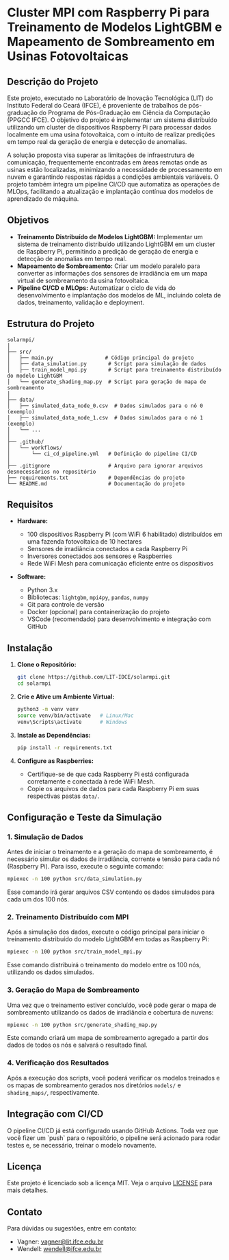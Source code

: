 # Cluster MPI com Raspberry Pi para Treinamento de Modelos LightGBM e Mapeamento de Sombreamento em Usinas Fotovoltaicas

## Descrição do Projeto

Este projeto, executado no Laboratório de Inovação Tecnológica (LIT) do Instituto Federal do Ceará (IFCE), é proveniente de trabalhos de pós-graduação do Programa de Pós-Graduação em Ciência da Computação (PPGCC IFCE). O objetivo do projeto é implementar um sistema distribuído utilizando um cluster de dispositivos Raspberry Pi para processar dados localmente em uma usina fotovoltaica, com o intuito de realizar predições em tempo real da geração de energia e detecção de anomalias.

A solução proposta visa superar as limitações de infraestrutura de comunicação, frequentemente encontradas em áreas remotas onde as usinas estão localizadas, minimizando a necessidade de processamento em nuvem e garantindo respostas rápidas a condições ambientais variáveis. O projeto também integra um pipeline CI/CD que automatiza as operações de MLOps, facilitando a atualização e implantação contínua dos modelos de aprendizado de máquina.

## Objetivos

- **Treinamento Distribuído de Modelos LightGBM:** Implementar um sistema de treinamento distribuído utilizando LightGBM em um cluster de Raspberry Pi, permitindo a predição de geração de energia e detecção de anomalias em tempo real.
- **Mapeamento de Sombreamento:** Criar um modelo paralelo para converter as informações dos sensores de irradiância em um mapa virtual de sombreamento da usina fotovoltaica.
- **Pipeline CI/CD e MLOps:** Automatizar o ciclo de vida do desenvolvimento e implantação dos modelos de ML, incluindo coleta de dados, treinamento, validação e deployment.

## Estrutura do Projeto

```plaintext
solarmpi/
│
├── src/
│   ├── main.py                 # Código principal do projeto
│   ├── data_simulation.py       # Script para simulação de dados
│   ├── train_model_mpi.py       # Script para treinamento distribuído do modelo LightGBM
│   └── generate_shading_map.py  # Script para geração do mapa de sombreamento
│
├── data/
│   ├── simulated_data_node_0.csv  # Dados simulados para o nó 0 (exemplo)
│   ├── simulated_data_node_1.csv  # Dados simulados para o nó 1 (exemplo)
│   └── ...
│
├── .github/
│   └── workflows/
│       └── ci_cd_pipeline.yml   # Definição do pipeline CI/CD
│
├── .gitignore                   # Arquivo para ignorar arquivos desnecessários no repositório
├── requirements.txt             # Dependências do projeto
└── README.md                    # Documentação do projeto
```
## Requisitos

- **Hardware:**
  - 100 dispositivos Raspberry Pi (com WiFi 6 habilitado) distribuídos em uma fazenda fotovoltaica de 10 hectares
  - Sensores de irradiância conectados a cada Raspberry Pi
  - Inversores conectados aos sensores e Raspberries
  - Rede WiFi Mesh para comunicação eficiente entre os dispositivos

- **Software:**
  - Python 3.x
  - Bibliotecas: `lightgbm`, `mpi4py`, `pandas`, `numpy`
  - Git para controle de versão
  - Docker (opcional) para containerização do projeto
  - VSCode (recomendado) para desenvolvimento e integração com GitHub

## Instalação

1. **Clone o Repositório:**
   ```bash
   git clone https://github.com/LIT-IDCE/solarmpi.git
   cd solarmpi
   ```

2. **Crie e Ative um Ambiente Virtual:**
   ```bash
   python3 -m venv venv
   source venv/bin/activate   # Linux/Mac
   venv\Scripts\activate      # Windows
   ```

3. **Instale as Dependências:**
   ```bash
   pip install -r requirements.txt
   ```

4. **Configure as Raspberries:**
   - Certifique-se de que cada Raspberry Pi está configurada corretamente e conectada à rede WiFi Mesh.
   - Copie os arquivos de dados para cada Raspberry Pi em suas respectivas pastas `data/`.

## Configuração e Teste da Simulação

### 1. Simulação de Dados

Antes de iniciar o treinamento e a geração do mapa de sombreamento, é necessário simular os dados de irradiância, corrente e tensão para cada nó (Raspberry Pi). Para isso, execute o seguinte comando:

```bash
mpiexec -n 100 python src/data_simulation.py
```

Esse comando irá gerar arquivos CSV contendo os dados simulados para cada um dos 100 nós.

### 2. Treinamento Distribuído com MPI

Após a simulação dos dados, execute o código principal para iniciar o treinamento distribuído do modelo LightGBM em todas as Raspberry Pi:

```bash
mpiexec -n 100 python src/train_model_mpi.py
```

Esse comando distribuirá o treinamento do modelo entre os 100 nós, utilizando os dados simulados.

### 3. Geração do Mapa de Sombreamento

Uma vez que o treinamento estiver concluído, você pode gerar o mapa de sombreamento utilizando os dados de irradiância e cobertura de nuvens:

```bash
mpiexec -n 100 python src/generate_shading_map.py
```

Este comando criará um mapa de sombreamento agregado a partir dos dados de todos os nós e salvará o resultado final.

### 4. Verificação dos Resultados

Após a execução dos scripts, você poderá verificar os modelos treinados e os mapas de sombreamento gerados nos diretórios `models/` e `shading_maps/`, respectivamente.

## Integração com CI/CD

O pipeline CI/CD já está configurado usando GitHub Actions. Toda vez que você fizer um \`push\` para o repositório, o pipeline será acionado para rodar testes e, se necessário, treinar o modelo novamente.



## Licença

Este projeto é licenciado sob a licença MIT. Veja o arquivo [LICENSE](LICENSE) para mais detalhes.

## Contato

Para dúvidas ou sugestões, entre em contato:
- Vagner: [vagner@lit.ifce.edu.br](mailto:vagner@lit.ifce.edu.br)
- Wendell: [wendell@ifce.edu.br](mailto:wendell@ifce.edu.br)
